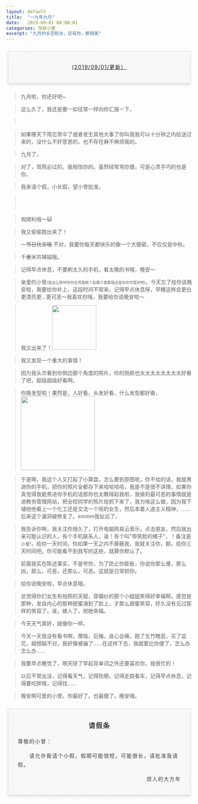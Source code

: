 ```yaml
---
layout: default
title:  "一九年九月"
date:   2019-09-01 00:00:01
categories: 写给小曾
excerpt: "九月的长空和水，还有你，都很美"
---
```



<section style="margin: 20px 0px;">
    <section style="padding: 5px;box-sizing: border-box;">
        <section style="text-align: center;border-width: 1px;border-style: dashed;border-color: #cccccc;background: #f8f8f8;box-shadow: #e5e5e5 -1px 5px 7px;letter-spacing: 1.5px;padding: 1em;color: #3f3e3f;box-sizing: border-box;">
            <section style="text-align: justify;padding: 2px 0.8em;line-height: 1.75em;font-size: 14px;box-sizing: border-box;">
                <p style="text-align: center;">
                    <a href="">(2019/09/01/更新）</a>
                </p>
            </section>
        </section>
    </section>
</section>

> 九月啦，你还好吧~  

> 这么久了，我还是要一如往常一样向你汇报一下，<font color="white">小曾是猪！</font>

> <font color="white">噢，忘了还有我喜欢你噢~</font>

> 如果哪天下雨忘带伞了或者发生其他大事了你叫我我可以十分钟之内给送过来的，没什么不好意思的，也不存在麻不麻烦我的。

> 九月了，

> 对了，驾照必过的，我相信你的。虽然经常骂你傻，可是心灵手巧的也是你。

> 我来请个假，小长假，望小曾批准。

> <font color="white">虽然现在还早，但我还是想给你说晚安，这可不是让你现在就像猪一样倒头就睡，而是我爱你爱你的意思。<font size="1">渣就渣吧。</font>我爱你啊。</font>

> 祝顺利哦～😺

> 我又偷偷跑出来了！

> ～<s>节日快来哦</s> 不对，我要你每天都快乐的像一个大傻砸，不仅仅是中秋。

> 千<s>里</s>米共婵娟哦。

> 记得早点休息，不要刷太久的手机，看太晚的书哦，晚安～

> 亲爱的小曾<font size="1">(我这么称呼你你会骂我嘛？如果介意那我还是叫你可爱的吧)</font>，今天忘了给你说晚安啦，我要给你补上，这段时间不常来，记得早点休息呀，早睡这样会更白更漂亮更…更可恶～我喜欢你哦，我要给你说晚安啦～

> 我又出来了！<img src="https://p.pstatp.com/origin/fea30000757c3f981a97" width="120">

> 我又发现一个重大的事情！

> 因为我头次看到你侧边那个角度的照片，你的侧颜也太太太太太太太太好看了吧，超级超级好看啊。

> 你换发型啦！果然是，人好看，头发好看，什么发型都好看，
> <img src="https://p.pstatp.com/origin/ffaf00006dd5d0e1e059" width="200"> 

> 于是啊，我这个人又打起了小算盘，怎么要到原图呢，你不给的话，我就黑进你的手机，把你的照片全都存下来哈哈哈哈，我是不是很不讲理，如果你真觉得我能黑进你手机的话那你也太瞧得起我啦，我做的最可恶的事情就是进教务管理网站，把全校同学的照片给抓下来了，我为啥这么做，因为我下铺他他看上一个化工还是文法一个班的女生，然后本着人道主义精神，……后来这个漏洞被修复了。emmm我扯远了，

> 我告诉你啊，我关注你很久了，打开电脑网易云音乐，点击朋友，然后就出来可能认识的人，有个手机联系人，诶！有个叫"带笑脸的橘子"，！备注是`小曾`!，给你一天时间，你如果一天之内不屏蔽我，我就关注你，额，给你三天时间吧，你可能看不到我写的这些，就算你默认了。

> 前面我实在陈述事实，不是夸你，为了防止你膨胀，你说你那么傻，那么凶，那么，可恶，还那么，可恶。这就是日常损你。

> 给你说晚安啦，早点休息哦。

> 总觉得你们女生有拍照的天赋，穿婚纱的那个小姐姐笑得好幸福啊，感觉是那种，发自内心的那种甜蜜涌到了脸上，才那么甜蜜笑容，好久没有见过那样的笑容了。诶，嫁人了，祝她幸福。 

> 今天天气真好，就像你一样。

> 今天一天我没有看书啊，懊恼，后悔，良心会痛，跑了五竹瞎逛，买了盆花，越想越不对，我好像被骗了……在这样下去，我就要比你傻了，怎么办怎么办……

> 我要早点睡觉了，明天除了早起背单词之外还要喜欢你，我很忙的！ 

> 以后不常出没，记得看天气，记得防晒，记得走路看车，记得早点休息，记得要吃胖哦，记得找……

> 晚安啊可爱的小曾。你最好了。也最傻了。晚安哦。


<section style="margin: 20px 0px;">
    <section style="padding: 5px;box-sizing: border-box;">
        <section style="text-align: center;border-width: 1px;border-style: dashed;border-color: #cccccc;background: #f8f8f8;box-shadow: #e5e5e5 -1px 5px 7px;letter-spacing: 1.5px;padding: 1em;color: #3f3e3f;box-sizing: border-box;">
            <section style="padding: 2px 0.8em;line-height: 1.75em;font-size: 14px;box-sizing: border-box;">
                <p style="text-align: center; font-size: 18px">
                    <b>请假条</b>
                </p>
                <p style="text-align: left;">
                    尊敬的小曾：
                </p>
                <p style="text-align: left;">
                    &emsp;&emsp;请允许我请个小假，假期可能很短，可能很长，请批准我请假。
                </p>
                <p style="text-align: right;">
                    烦人的大方年
                </p>
            </section>
        </section>
    </section>
</section>
